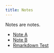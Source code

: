 ```yaml
---
title: Notes
---
```


Notes are notes.

* [Note A](note-a/)
* [Note B](note-b/)
* [Rmarkdown Test](rmarkdown-test/)
